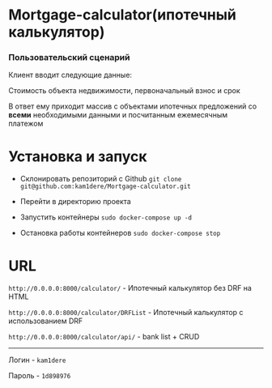 # Mortgage-calculator(ипотечный калькулятор)

### **Пользовательский сценарий**

Клиент вводит следующие данные:

Стоимость объекта недвижимости, первоначальный взнос и срок

В ответ ему приходит массив с объектами ипотечных предложений со **всеми** необходимыми данными и посчитанным ежемесячным платежом

# Установка и запуск

+ Склонировать репозиторий с Github
`git clone git@github.com:kam1dere/Mortgage-calculator.git`

+ Перейти в директорию проекта

+ Запустить контейнеры
`sudo docker-compose up -d`

+ Остановка работы контейнеров
`sudo docker-compose stop`

# URL

`http://0.0.0.0:8000/calculator/` - Ипотечный калькулятор без DRF на HTML

`http://0.0.0.0:8000/calculator/DRFList` - Ипотечный калькулятор с использованием DRF

`http://0.0.0.0:8000/calculator/api/` - bank list + CRUD

____
Логин - `kam1dere`

Пароль - `1d898976`
